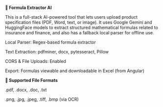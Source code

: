 **🧠 Formula Extractor AI**

This is a full-stack AI-powered tool that lets users upload product specification files (PDF, Word, text, or image). It uses Google Gemini and HuggingFace models to extract structured mathematical formulas related to insurance and finance, and also has a fallback local parser for offline use.




Local Parser: Regex-based formula extractor

Text Extraction: pdfminer, docx, pytesseract, Pillow

CORS & File Uploads: Enabled

Export: Formulas viewable and downloadable in Excel (from Angular)



**📁 Supported File Formats**

.pdf, .docx, .doc, .txt

.png, .jpg, .jpeg, .tiff, .bmp (via OCR)
